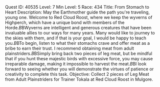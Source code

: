 Quest ID: 40535
Level: 7
Min Level: 5
Race: 434
Title: From Stomach to Heart
Description: May the Earthmother guide the path you're traveling, young one. Welcome to Red Cloud Roost, where we keep the wyverns of Highperch, which have a unique bond with members of the Horde.$B$BWyverns are intelligent and generous creatures that have been invaluable allies to our ways for many years. Many would like to journey to the skies with them, and if that is your goal, I would be happy to teach you.$B$BTo begin, listen to what their stomachs crave and offer meat as a bribe to earn their trust. I recommend obtaining meat from adult plainstriders.$B$BSimply bring back two pieces of leg meat, but be mindful that if you hunt these majestic birds with excessive force, you may cause irreparable damage, making it impossible to harvest the meat.$B$BI look forward to seeing whether you will demonstrate the virtues of patience or creativity to complete this task.
Objective: Collect 2 pieces of Leg Meat from Adult Plainstriders for Trainer Tokala at Red Cloud Roost in Mulgore.

